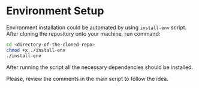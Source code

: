 # Environment Setup

Environment installation could be automated by using `install-env` script. After cloning the repository onto your machine, run command:

```bash
cd <directory-of-the-cloned-repo>
chmod +x ./install-env
./install-env
```

After running the script all the necessary dependencies should be installed.

Please, review the comments in the main script to follow the idea.